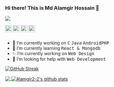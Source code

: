 ### Hi there! This is Md Alamgir Hossain 👋

![](https://komarev.com/ghpvc/?username=Alamgir2-2)

<a href="https://www.linkedin.com/in/alamgir22">
  <img align="left" alt="Alamgir
                         Linkdein" width="22px" src="https://cdn.jsdelivr.net/npm/simple-icons@v3/icons/linkedin.svg" />
</a>

<a href="https://www.facebook.com/Alamgir.2.web/">
  <img align="left" alt="Alamgir Facebook" width="22px" src="https://cdn.jsdelivr.net/npm/simple-icons@v3/icons/facebook.svg" />
</a>

<a href="https://github.com/Alamgir2-2">
  <img align="left" alt="Alamgir Github" width="22px" src="https://cdn.jsdelivr.net/npm/simple-icons@v3/icons/github.svg" />
</a>

<a href="https://www.youtube.com/channel/UC_IJKNF-IJX7qQT6sNJCDPA">
  <img align="left" alt="AlamgirYoutube" width="22px" src="https://cdn.jsdelivr.net/npm/simple-icons@v3/icons/youtube.svg" />
</a>

<br>
<br
<br>

- 🔭 I’m currently working on <kbd>C</kbd> <kbd>Java</kbd> <kbd>Android</kbd><kbd>PHP</kbd>
- 🌱 I’m currently learning <kbd>React & Mongodb</kbd>
- ✨ I’m currently working on <kbd>Web Design</kbd>
- 🤔 I’m looking for help with <kbd>Web Development</kbd>



[![GitHub Streak](http://github-readme-streak-stats.herokuapp.com?user=Alamgir2-2)](https://git.io/streak-stats)

<a href="https://github.com/Alamgir2-2">
  <img align="center" src="https://github-readme-stats.vercel.app/api/top-langs/?username=Alamgir2-2&theme=light&hide_langs_below=1" />
</a>
<a href="https://github.com/Alamgir2-2">
 <img align="center" src="https://github-readme-stats.vercel.app/api?username=Alamgir2-2&show_icons=true&theme=light&line_height=27" alt="Alamgir2-2's github stats"/>
</a>
